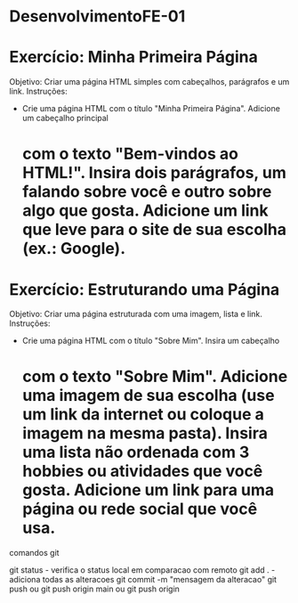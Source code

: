 # DesenvolvimentoFE-01

# Exercício: Minha Primeira Página
Objetivo: Criar uma página HTML simples com cabeçalhos, parágrafos e um link.
Instruções:
- Crie uma página HTML com o título "Minha Primeira Página".
Adicione um cabeçalho principal <h1> com o texto "Bem-vindos ao HTML!".
Insira dois parágrafos, um falando sobre você e outro sobre algo que gosta.
Adicione um link que leve para o site de sua escolha (ex.: Google).

# Exercício: Estruturando uma Página
Objetivo: Criar uma página estruturada com uma imagem, lista e link.
Instruções:
- Crie uma página HTML com o título "Sobre Mim".
Insira um cabeçalho <h1> com o texto "Sobre Mim".
Adicione uma imagem de sua escolha (use um link da internet ou coloque a imagem na mesma pasta).
Insira uma lista não ordenada com 3 hobbies ou atividades que você gosta.
Adicione um link para uma página ou rede social que você usa.


comandos git

git status - verifica o status local em comparacao com remoto
git add . - adiciona todas as alteracoes
git commit -m "mensagem da alteracao"
git push
ou
git push origin main
ou git push origin <nomedabranch>

